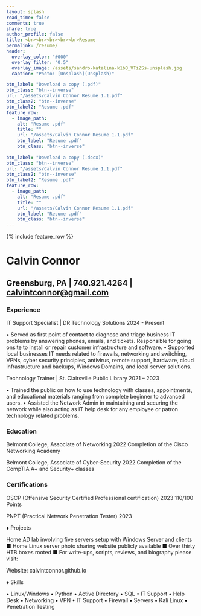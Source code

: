 ```yaml
---
layout: splash
read_time: false
comments: true
share: true
author_profile: false
title: <br><br><br><br><br>Resume
permalink: /resume/
header:
  overlay_color: "#000"
  overlay_filter: "0.5"
  overlay_image: /assets/sandro-katalina-k1bO_VTiZSs-unsplash.jpg
  caption: "Photo: [Unsplash](Unsplash)"

btn_label: "Download a copy (.pdf)"
btn_class: "btn--inverse"
url: "/assets/Calvin Connor Resume 1.1.pdf"
btn_class2: "btn--inverse"
btn_label2: "Resume .pdf"
feature_row:
  - image_path:
    alt: "Resume .pdf"
    title: ""
    url: "/assets/Calvin Connor Resume 1.1.pdf"
    btn_label: "Resume .pdf"
    btn_class: "btn--inverse"
    
btn_label: "Download a copy (.docx)"
btn_class: "btn--inverse"
url: "/assets/Calvin Connor Resume 1.1.pdf"
btn_class2: "btn--inverse"
btn_label2: "Resume .pdf"
feature_row:
  - image_path:
    alt: "Resume .pdf"
    title: ""
    url: "/assets/Calvin Connor Resume 1.1.pdf"
    btn_label: "Resume .pdf"
    btn_class: "btn--inverse"
---
```


<div id='featured'></div>

{% include feature_row %}


# Calvin Connor


## Greensburg, PA | 740.921.4264 | calvintconnor@gmail.com

### Experience

IT Support Specialist | DR Technology Solutions 2024 - Present 

  • Served as first point of contact to diagnose and triage business IT problems by answering 
phones, emails, and tickets. Responsible for going onsite to install or repair customer infrastructure 
and software.
  • Supported local businesses IT needs related to firewalls, networking and switching, VPNs, cyber 
security principles, antivirus, remote support, hardware, cloud infrastructure and backups, Windows 
Domains, and local server solutions.

Technology Trainer | St. Clairsville Public Library 2021 – 2023

  • Trained the public on how to use technology with classes, appointments, and educational 
materials ranging from complete beginner to advanced users.
  • Assisted the Network Admin in maintaining and securing the network while also acting as IT help 
desk for any employee or patron technology related problems.

### Education

Belmont College, Associate of Networking 2022
  Completion of the Cisco Networking Academy

Belmont College, Associate of Cyber-Security 2022
  Completion of the CompTIA A+ and Security+ classes

### Certifications

OSCP (Offensive Security Certified Professional certification) 2023
  110/100 Points

PNPT (Practical Network Penetration Tester) 2023

♦ Projects

Home AD lab involving five servers setup with Windows Server and clients ■ Home Linux server photo 
sharing website publicly available ■ Over thirty HTB boxes rooted ■ For write-ups, scripts, reviews, and 
biography please visit:

Website: calvintconnor.github.io

♦ Skills

• Linux/Windows • Python • Active Directory • SQL • IT Support • Help Desk • Networking • VPN • IT Support • Firewall • Servers • Kali Linux • Penetration Testing
